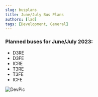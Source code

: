 ```yaml
---
slug: busplans
title: June/July Bus Plans
authors: [lad]
tags: [Development, General]
---
```


### Planned buses for June/July 2023:
- D3RE
- D3FE
- ICRE
- T3RE
- T3FE
- ICFE

![DevPic](https://cdn.discordapp.com/attachments/939645508513841262/1119744218668212274/image.png)